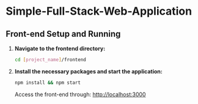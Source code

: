 # Simple-Full-Stack-Web-Application

## **Front-end Setup and Running**

1. **Navigate to the frontend directory:**
    ```bash
    cd [project_name]/frontend
    ```

2. **Install the necessary packages and start the application:**
    ```bash
    npm install && npm start
    ```

   Access the front-end through: [http://localhost:3000](http://localhost:3000)